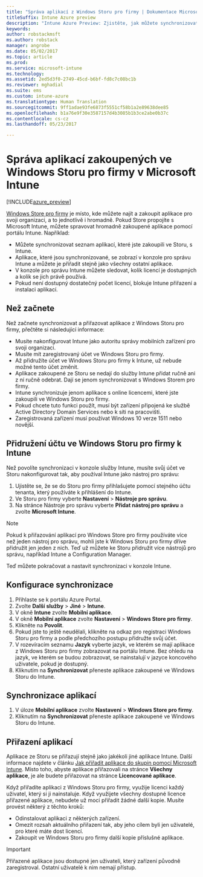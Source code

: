 ```yaml
---
title: "Správa aplikací z Windows Storu pro firmy | Dokumentace Microsoftu"
titleSuffix: Intune Azure preview
description: "Intune Azure Preview: Zjistěte, jak můžete synchronizovat aplikace z Windows Storu pro firmy do Intune a pak je přiřadit a sledovat."
keywords: 
author: robstackmsft
ms.author: robstack
manager: angrobe
ms.date: 05/02/2017
ms.topic: article
ms.prod: 
ms.service: microsoft-intune
ms.technology: 
ms.assetid: 2ed5d3f0-2749-45cd-b6bf-fd8c7c08bc1b
ms.reviewer: mghadial
ms.suite: ems
ms.custom: intune-azure
ms.translationtype: Human Translation
ms.sourcegitcommit: 9ff1adae93fe6873f5551cf58b1a2e89638dee85
ms.openlocfilehash: b1a76e9f30e3587157d4b3085b1b3ce2abe0b37c
ms.contentlocale: cs-cz
ms.lasthandoff: 05/23/2017

---
```


# <a name="how-to-manage-apps-you-purchased-from-the-windows-store-for-business-with-microsoft-intune"></a>Správa aplikací zakoupených ve Windows Storu pro firmy v Microsoft Intune

[!INCLUDE[azure_preview](./includes/azure_preview.md)]


[Windows Store pro firmy](https://www.microsoft.com/business-store) je místo, kde můžete najít a zakoupit aplikace pro svoji organizaci, a to jednotlivě i hromadně. Pokud Store propojíte s Microsoft Intune, můžete spravovat hromadně zakoupené aplikace pomocí portálu Intune. Například:
* Můžete synchronizovat seznam aplikací, které jste zakoupili ve Storu, s Intune.
* Aplikace, které jsou synchronizované, se zobrazí v konzole pro správu Intune a můžete je přiřadit stejně jako všechny ostatní aplikace.
* V konzole pro správu Intune můžete sledovat, kolik licencí je dostupných a kolik se jich právě používá.
* Pokud není dostupný dostatečný počet licencí, blokuje Intune přiřazení a instalaci aplikací.

## <a name="before-you-start"></a>Než začnete
Než začnete synchronizovat a přiřazovat aplikace z Windows Storu pro firmy, přečtěte si následující informace:
* Musíte nakonfigurovat Intune jako autoritu správy mobilních zařízení pro svoji organizaci.
* Musíte mít zaregistrovaný účet ve Windows Storu pro firmy.
* Až přidružíte účet ve Windows Storu pro firmy k Intune, už nebude možné tento účet změnit.
* Aplikace zakoupené ze Storu se nedají do služby Intune přidat ručně ani z ní ručně odebrat. Dají se jenom synchronizovat s Windows Storem pro firmy.
* Intune synchronizuje jenom aplikace s online licencemi, které jste zakoupili ve Windows Storu pro firmy.
* Pokud chcete tuto funkci použít, musí být zařízení připojená ke službě Active Directory Domain Services nebo k síti na pracovišti.
* Zaregistrovaná zařízení musí používat Windows 10 verze 1511 nebo novější.

## <a name="associate-your-windows-store-for-business-account-with-intune"></a>Přidružení účtu ve Windows Storu pro firmy k Intune
Než povolíte synchronizaci v konzole služby Intune, musíte svůj účet ve Storu nakonfigurovat tak, aby používal Intune jako nástroj pro správu:
1. Ujistěte se, že se do Storu pro firmy přihlašujete pomocí stejného účtu tenanta, který používáte k přihlášení do Intune.
2. Ve Storu pro firmy vyberte **Nastavení** > **Nástroje pro správu**.
3. Na stránce Nástroje pro správu vyberte **Přidat nástroj pro správu** a zvolte **Microsoft Intune**.

> [!NOTE]
> Pokud k přiřazování aplikací pro Windows Store pro firmy používáte více než jeden nástroj pro správu, mohli jste k Windows Storu pro firmy dříve přidružit jen jeden z nich. Teď už můžete ke Storu přidružit více nástrojů pro správu, například Intune a Configuration Manager.

Teď můžete pokračovat a nastavit synchronizaci v konzole Intune.

## <a name="configure-synchronization"></a>Konfigurace synchronizace

1. Přihlaste se k portálu Azure Portal.
2. Zvolte **Další služby** > **Jiné** > **Intune**.
3. V okně **Intune** zvolte **Mobilní aplikace**.
1. V okně **Mobilní aplikace** zvolte **Nastavení** > **Windows Store pro firmy**.
2. Klikněte na **Povolit**.
3. Pokud jste to ještě neudělali, klikněte na odkaz pro registraci Windows Storu pro firmy a podle předchozího postupu přidružte svůj účet.
5. V rozevíracím seznamu **Jazyk** vyberte jazyk, ve kterém se mají aplikace z Windows Storu pro firmy zobrazovat na portálu Intune. Bez ohledu na jazyk, ve kterém se budou zobrazovat, se nainstalují v jazyce koncového uživatele, pokud je dostupný.
6. Kliknutím na **Synchronizovat** přeneste aplikace zakoupené ve Windows Storu do Intune.

## <a name="synchronize-apps"></a>Synchronizace aplikací

1. V úloze **Mobilní aplikace** zvolte **Nastavení** > **Windows Store pro firmy**.
2. Kliknutím na **Synchronizovat** přeneste aplikace zakoupené ve Windows Storu do Intune.

## <a name="assign-apps"></a>Přiřazení aplikací

Aplikace ze Storu se přiřazují stejně jako jakékoli jiné aplikace Intune. Další informace najdete v článku [Jak přiřadit aplikace do skupin pomocí Microsoft Intune](apps-deploy.md). Místo toho, abyste aplikace přiřazovali na stránce **Všechny aplikace**, je ale budete přiřazovat na stránce **Licencované aplikace**.

Když přiřadíte aplikaci z Windows Storu pro firmy, využije licenci každý uživatel, který si ji nainstaluje. Když využijete všechny dostupné licence přiřazené aplikace, nebudete už moci přiřadit žádné další kopie. Musíte provést některý z těchto kroků:
* Odinstalovat aplikaci z některých zařízení.
* Omezit rozsah aktuálního přiřazení tak, aby jeho cílem byli jen uživatelé, pro které máte dost licencí.
* Zakoupit ve Windows Storu pro firmy další kopie příslušné aplikace.

> [!Important]
> Přiřazené aplikace jsou dostupné jen uživateli, který zařízení původně zaregistroval. Ostatní uživatelé k nim nemají přístup.

